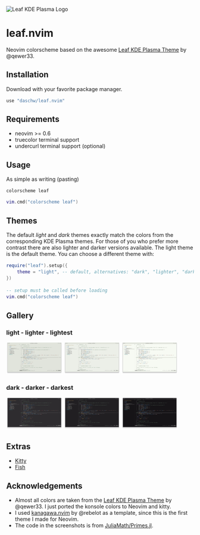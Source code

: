![Leaf KDE Plasma Logo](https://raw.githubusercontent.com/qewer33/leaf-kde/main/logo.png)

# leaf.nvim

Neovim colorscheme based on the awesome [Leaf KDE Plasma Theme](https://github.com/qewer33/leaf-kde) by @qewer33.

## Installation

Download with your favorite package manager.

```lua
use "daschw/leaf.nvim"
```

## Requirements

- neovim >= 0.6
- truecolor terminal support
- undercurl terminal support (optional)

## Usage

As simple as writing (pasting)

```vim
colorscheme leaf
```

```lua
vim.cmd("colorscheme leaf")
```

## Themes

The default *light* and *dark* themes exactly match the colors from the corresponding KDE Plasma themes.
For those of you who prefer more contrast there are also lighter and darker versions available.
The light theme is the default theme. You can choose a different theme with:

```lua
require("leaf").setup({
    theme = "light", -- default, alternatives: "dark", "lighter", "darker", "lightest", "darkest"
})

-- setup must be called before loading
vim.cmd("colorscheme leaf")
```

## Gallery

### light - lighter - lightest
<img src="assets/screenshot-light.png" width="30%"></img> <img src="assets/screenshot-lighter.png" width="30%"></img> <img src="assets/screenshot-lightest.png" width="30%"></img>

### dark - darker - darkest
<img src="assets/screenshot-dark.png" width="30%"></img> <img src="assets/screenshot-darker.png" width="30%"></img> <img src="assets/screenshot-darkest.png" width="30%"></img>

## Extras

- [Kitty](extras/kitty)
- [Fish](extras/fish)

## Acknowledgements

- Almost all colors are taken from the [Leaf KDE Plasma Theme](https://github.com/qewer33/leaf-kde) by @qewer33. I just ported the konsole colors to Neovim and kitty.
- I used [kanagawa.nvim](https://github.com/rebelot/kanagawa.nvim) by @rebelot as a template, since this is the first theme I made for Neovim.
- The code in the screenshots is from [JuliaMath/Primes.jl](https://github.com/JuliaMath/Primes.jl).
